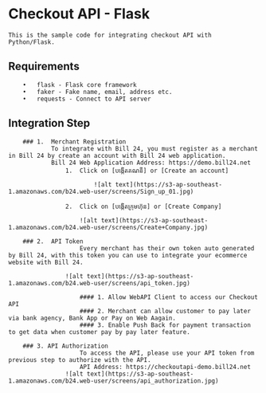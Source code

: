# Checkout API - Flask
	This is the sample code for integrating checkout API with Python/Flask.
## Requirements
		•	flask - Flask core framework
		•	faker - Fake name, email, address etc.
		•	requests - Connect to API server
## Integration Step
		### 1.	Merchant Registration
				To integrate with Bill 24, you must register as a merchant in Bill 24 by create an account with Bill 24 web application.
				Bill 24 Web Application Address: https://demo.bill24.net
					1.	Click on [បង្កើតគណនី] or [Create an account]
 
							![alt text](https://s3-ap-southeast-1.amazonaws.com/b24.web-user/screens/Sign_up_01.jpg)
							
					2.	Click on [បង្កើតក្រុមហ៊ុន] or [Create Company]
					
 						![alt text](https://s3-ap-southeast-1.amazonaws.com/b24.web-user/screens/Create+Company.jpg)
							
		### 2.  API Token
						Every merchant has their own token auto generated by Bill 24, with this token you can use to integrate your ecommerce website with Bill 24.
						
 					![alt text](https://s3-ap-southeast-1.amazonaws.com/b24.web-user/screens/api_token.jpg)
						
						#### 1.	Allow WebAPI Client to access our Checkout API
						#### 2.	Merchant can allow customer to pay later via bank agency, Bank App or Pay on Web Aagain.
						#### 3.	Enable Push Back for payment transaction to get data when customer pay by pay later feature.

		### 3. API Authorization
						To access the API, please use your API token from previous step to authorize with the API.
						API Address: https://checkoutapi-demo.bill24.net
 					![alt text](https://s3-ap-southeast-1.amazonaws.com/b24.web-user/screens/api_authorization.jpg)

